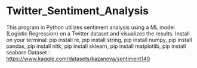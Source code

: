 # Twitter_Sentiment_Analysis
This program in Python utilizes sentiment analysis using a ML model (Logistic Regression) on a Twitter dataset and visualizes the results. Install on your terminal: pip install re, pip install  string, pip install numpy, pip install pandas, pip install nltk, pip install sklearn, pip install matplotlib, pip install seaborn
Dataset : https://www.kaggle.com/datasets/kazanova/sentiment140
